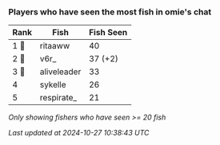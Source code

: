 ### Players who have seen the most fish in omie's chat
| Rank | Fish | Fish Seen |
|------|--------|-----------|
| 1 🥇  | ritaaww  | 40 |
| 2 🥈  | v6r_  | 37 (+2) |
| 3 🥉  | aliveleader  | 33 |
| 4  | sykelle  | 26 |
| 5  | respirate_  | 21 |

_Only showing fishers who have seen >= 20 fish_

_Last updated at 2024-10-27 10:38:43 UTC_
